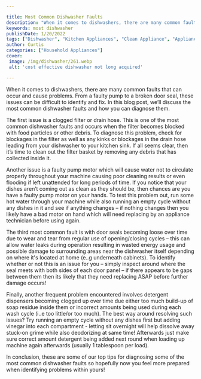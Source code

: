 ```yaml
---

title: Most Common Dishwasher Faults
description: "When it comes to dishwashers, there are many common faults that can occur and cause problems. From a faulty pump to a broken door ...learn more about it now"
keywords: most dishwasher
publishDate: 1/20/2022
tags: ["Dishwasher", "Kitchen Appliances", "Clean Appliance", "Appliance Guide"]
author: Curtis
categories: ["Household Appliances"]
cover: 
 image: /img/dishwasher/261.webp
 alt: 'cost effective dishwasher not long acquired'

---
```


When it comes to dishwashers, there are many common faults that can occur and cause problems. From a faulty pump to a broken door seal, these issues can be difficult to identify and fix. In this blog post, we’ll discuss the most common dishwasher faults and how you can diagnose them.

The first issue is a clogged filter or drain hose. This is one of the most common dishwasher faults and occurs when the filter becomes blocked with food particles or other debris. To diagnose this problem, check for blockages in the filter as well as any kinks or blockages in the drain hose leading from your dishwasher to your kitchen sink. If all seems clear, then it’s time to clean out the filter basket by removing any debris that has collected inside it.

Another issue is a faulty pump motor which will cause water not to circulate properly throughout your machine causing poor cleaning results or even flooding if left unattended for long periods of time. If you notice that your dishes aren’t coming out as clean as they should be, then chances are you have a faulty pump motor on your hands. To test this problem out, run some hot water through your machine while also running an empty cycle without any dishes in it and see if anything changes – if nothing changes then you likely have a bad motor on hand which will need replacing by an appliance technician before using again. 

The third most common fault is with door seals becoming loose over time due to wear and tear from regular use of opening/closing cycles – this can allow water leaks during operation resulting in wasted energy usage and possible damage to surrounding areas near the dishwasher itself depending on where it's located at home (e..g underneath cabinets). To identify whether or not this is an issue for you – simply inspect around where the seal meets with both sides of each door panel – if there appears to be gaps between them then its likely that they need replacing ASAP before further damage occurs! 

Finally, another frequent problem encountered involves detergent dispensers becoming clogged up over time due either too much build-up of soap residue inside them or incorrect amounts being used during each wash cycle (i..e too little/or too much). The best way around resolving such issues? Try running an empty cycle without any dishes first but adding vinegar into each compartment - letting sit overnight will help dissolve away stuck-on grime while also deodorizing at same time! Afterwards just make sure correct amount detergent being added next round when loading up machine again afterwards (usually 1 tablespoon per load). 

In conclusion, these are some of our top tips for diagnosing some of the most common dishwasher faults so hopefully now you feel more prepared when identifying problems within yours!
